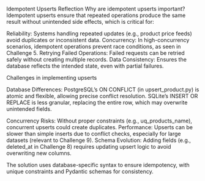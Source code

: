 Idempotent Upserts Reflection
Why are idempotent upserts important?
Idempotent upserts ensure that repeated operations produce the same result without unintended side effects, which is critical for:

Reliability: Systems handling repeated updates (e.g., product price feeds) avoid duplicates or inconsistent data.
Concurrency: In high-concurrency scenarios, idempotent operations prevent race conditions, as seen in Challenge 5.
Retrying Failed Operations: Failed requests can be retried safely without creating multiple records.
Data Consistency: Ensures the database reflects the intended state, even with partial failures.

Challenges in implementing upserts

Database Differences:
PostgreSQL’s ON CONFLICT (in upsert_product.py) is atomic and flexible, allowing precise conflict resolution.
SQLite’s INSERT OR REPLACE is less granular, replacing the entire row, which may overwrite unintended fields.


Concurrency Risks: Without proper constraints (e.g., uq_products_name), concurrent upserts could create duplicates.
Performance: Upserts can be slower than simple inserts due to conflict checks, especially for large datasets (relevant to Challenge 9).
Schema Evolution: Adding fields (e.g., deleted_at in Challenge 8) requires updating upsert logic to avoid overwriting new columns.

The solution uses database-specific syntax to ensure idempotency, with unique constraints and Pydantic schemas for consistency.
